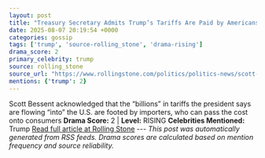 ```yaml
---
layout: post
title: "Treasury Secretary Admits Trump’s Tariffs Are Paid by Americans"
date: 2025-08-07 20:19:54 +0000
categories: gossip
tags: ['trump', 'source-rolling_stone', 'drama-rising']
drama_score: 2
primary_celebrity: trump
source: rolling_stone
source_url: "https://www.rollingstone.com/politics/politics-news/scott-bessent-admits-americans-pay-trump-tariffs-1235403145/"
mentions: {'trump': 2}
---
```


Scott Bessent acknowledged that the “billions” in tariffs the president says are flowing “into” the U.S. are footed by importers, who can pass the cost onto consumers **Drama Score:** 2 | **Level:** RISING **Celebrities Mentioned:** Trump [Read full article at Rolling Stone](https://www.rollingstone.com/politics/politics-news/scott-bessent-admits-americans-pay-trump-tariffs-1235403145/) --- *This post was automatically generated from RSS feeds. Drama scores are calculated based on mention frequency and source reliability.*